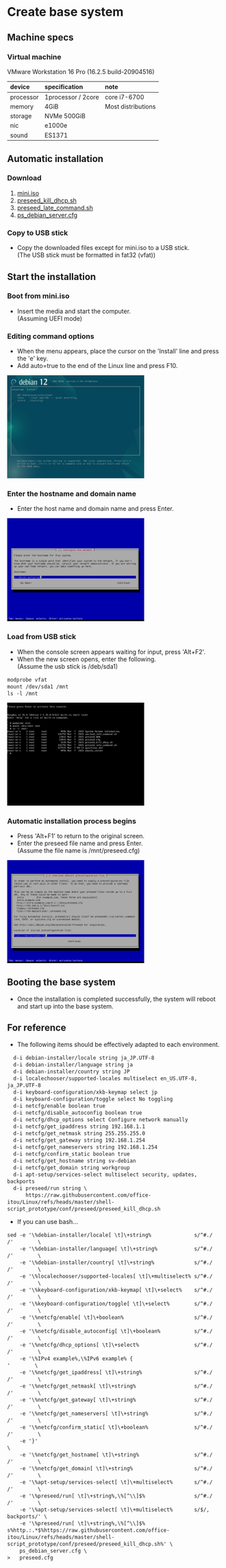 # **Create base system**  
  
## **Machine specs**  
  
### **Virtual machine**
  
VMware Workstation 16 Pro (16.2.5 build-20904516)
  
| device    | specification      | note                          |
| :-------- | :----------------- | :---------------------------- |
| processor | 1processor / 2core | core i7-6700                  |
| memory    | 4GiB               | Most distributions            |
| storage   | NVMe 500GiB        |                               |
| nic       | e1000e             |                               |
| sound     | ES1371             |                               |
  
## **Automatic installation**  
  
### **Download**  
  
1. [mini.iso](https://deb.debian.org/debian/dists/stable/main/installer-amd64/current/images/netboot/mini.iso "debian stable mini.iso")  
2. [preseed_kill_dhcp.sh](https://raw.githubusercontent.com/office-itou/Linux/refs/heads/master/shell-script_prototype/conf/preseed/preseed_kill_dhcp.sh)  
3. [preseed_late_command.sh](https://raw.githubusercontent.com/office-itou/Linux/refs/heads/master/shell-script_prototype/conf/preseed/preseed_late_command.sh)  
4. [ps_debian_server.cfg](https://raw.githubusercontent.com/office-itou/Linux/refs/heads/master/shell-script_prototype/conf/preseed/ps_debian_server.cfg)  
  
### **Copy to USB stick**  
  
* Copy the downloaded files except for mini.iso to a USB stick.  
(The USB stick must be formatted in fat32 (vfat))
  
## **Start the installation**  
  
### **Boot from mini.iso**  
  
* Insert the media and start the computer.  
(Assuming UEFI mode)  
  
### **Editing command options**  
  
* When the menu appears, place the cursor on the 'Install' line and press the 'e' key.  
* Add auto=true to the end of the Linux line and press F10.  
  
<img width="320" src="./_picture/2025-03-07-21-20-33.png">  
  
### **Enter the hostname and domain name**  
  
* Enter the host name and domain name and press Enter.  
  
<img width="320" src="./_picture/2025-03-07-21-21-09.png">  
  
### **Load from USB stick**  
  
* When the console screen appears waiting for input, press 'Alt+F2'.  
* When the new screen opens, enter the following.  
(Assume the usb stick is /deb/sda1)  

  
``` bash:
modprobe vfat
mount /dev/sda1 /mnt
ls -l /mnt
```
  
<img width="320" src="./_picture/2025-03-07-21-21-56.png">  
  
### **Automatic installation process begins**  
  
* Press 'Alt+F1' to return to the original screen.  
* Enter the preseed file name and press Enter.  
(Assume the file name is /mnt/preseed.cfg)  
  
<img width="320" src="./_picture/2025-03-07-21-22-17.png">  
  
## **Booting the base system**  
  
* Once the installation is completed successfully, the system will reboot and start up into the base system.  
  
## **For reference**  
  
* The following items should be effectively adapted to each environment.  
  
``` bash:
  d-i debian-installer/locale string ja_JP.UTF-8
  d-i debian-installer/language string ja
  d-i debian-installer/country string JP
  d-i localechooser/supported-locales multiselect en_US.UTF-8, ja_JP.UTF-8
  d-i keyboard-configuration/xkb-keymap select jp
  d-i keyboard-configuration/toggle select No toggling
  d-i netcfg/enable boolean true
  d-i netcfg/disable_autoconfig boolean true
  d-i netcfg/dhcp_options select Configure network manually
  d-i netcfg/get_ipaddress string 192.168.1.1
  d-i netcfg/get_netmask string 255.255.255.0
  d-i netcfg/get_gateway string 192.168.1.254
  d-i netcfg/get_nameservers string 192.168.1.254
  d-i netcfg/confirm_static boolean true
  d-i netcfg/get_hostname string sv-debian
  d-i netcfg/get_domain string workgroup
  d-i apt-setup/services-select multiselect security, updates, backports
  d-i preseed/run string \
      https://raw.githubusercontent.com/office-itou/Linux/refs/heads/master/shell-script_prototype/conf/preseed/preseed_kill_dhcp.sh
```
  
* If you can use bash...  
  
``` bash:
sed -e '\%debian-installer/locale[ \t]\+string%              s/^#./  /'        \
    -e '\%debian-installer/language[ \t]\+string%            s/^#./  /'        \
    -e '\%debian-installer/country[ \t]\+string%             s/^#./  /'        \
    -e '\%localechooser/supported-locales[ \t]\+multiselect% s/^#./  /'        \
    -e '\%keyboard-configuration/xkb-keymap[ \t]\+select%    s/^#./  /'        \
    -e '\%keyboard-configuration/toggle[ \t]\+select%        s/^#./  /'        \
    -e '\%netcfg/enable[ \t]\+boolean%                       s/^#./  /'        \
    -e '\%netcfg/disable_autoconfig[ \t]\+boolean%           s/^#./  /'        \
    -e '\%netcfg/dhcp_options[ \t]\+select%                  s/^#./  /'        \
    -e '\%IPv4 example%,\%IPv6 example% {                             '        \
    -e '\%netcfg/get_ipaddress[ \t]\+string%                 s/^#./  /'        \
    -e '\%netcfg/get_netmask[ \t]\+string%                   s/^#./  /'        \
    -e '\%netcfg/get_gateway[ \t]\+string%                   s/^#./  /'        \
    -e '\%netcfg/get_nameservers[ \t]\+string%               s/^#./  /'        \
    -e '\%netcfg/confirm_static[ \t]\+boolean%               s/^#./  /'        \
    -e '}'                                                                     \
    -e '\%netcfg/get_hostname[ \t]\+string%                  s/^#./  /'        \
    -e '\%netcfg/get_domain[ \t]\+string%                    s/^#./  /'        \
    -e '\%apt-setup/services-select[ \t]\+multiselect%       s/^#./  /'        \
    -e '\%preseed/run[ \t]\+string%,\%[^\\]$%                s/^#./  /'        \
    -e '\%apt-setup/services-select[ \t]\+multiselect%       s/$/, backports/' \
    -e '\%preseed/run[ \t]\+string%,\%[^\\]$%                s%http.:.*$%https://raw.githubusercontent.com/office-itou/Linux/refs/heads/master/shell-script_prototype/conf/preseed/preseed_kill_dhcp.sh%' \
    ps_debian_server.cfg \
>   preseed.cfg
```
  
